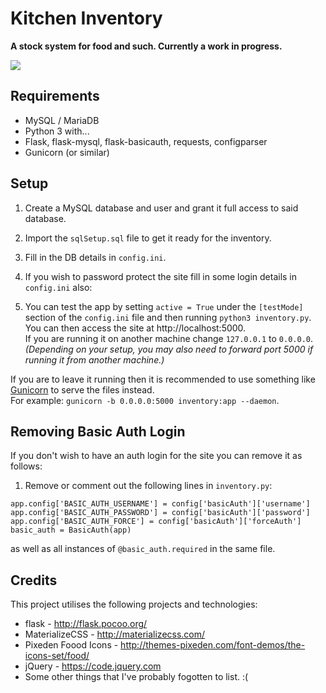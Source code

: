 # Kitchen Inventory

**A stock system for food and such. Currently a work in progress.**  


![](https://i.imgur.com/4YBlx2e.png)

## Requirements
- MySQL / MariaDB
- Python 3 with...
- Flask, flask-mysql, flask-basicauth, requests, configparser
- Gunicorn (or similar)

## Setup
1. Create a MySQL database and user and grant it full access to said database.
2. Import the `sqlSetup.sql` file to get it ready for the inventory.
3. Fill in the DB details in `config.ini`.  
4. If you wish to password protect the site fill in some login details in `config.ini` also:

5. You can test the app by setting `active = True` under the `[testMode]` section of the `config.ini` file and then running `python3 inventory.py`.  
You can then access the site at http://localhost:5000.  
If you are running it on another machine change `127.0.0.1` to `0.0.0.0`.  
_(Depending on your setup, you may also need to forward port 5000 if running it from another machine.)_

If you are to leave it running then it is recommended to use something like [Gunicorn](https://gunicorn.org/) to serve the files instead.  
For example: `gunicorn -b 0.0.0.0:5000 inventory:app --daemon`.

## Removing Basic Auth Login
If you don't wish to have an auth login for the site you can remove it as follows:  
1. Remove or comment out the following lines in `inventory.py`:  
```
app.config['BASIC_AUTH_USERNAME'] = config['basicAuth']['username']
app.config['BASIC_AUTH_PASSWORD'] = config['basicAuth']['password']
app.config['BASIC_AUTH_FORCE'] = config['basicAuth']['forceAuth']
basic_auth = BasicAuth(app)
```  
as well as all instances of `@basic_auth.required` in the same file.

## Credits
This project utilises the following projects and technologies:
- flask - http://flask.pocoo.org/
- MaterializeCSS - http://materializecss.com/
- Pixeden Foood Icons - http://themes-pixeden.com/font-demos/the-icons-set/food/
- jQuery - https://code.jquery.com
- Some other things that I've probably fogotten to list. :(

